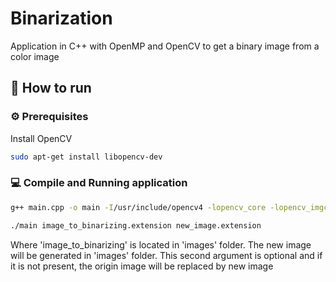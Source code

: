 # Binarization
Application in C++ with OpenMP and OpenCV to get a binary image from a color image

## :construction_worker: How to run

### :gear: Prerequisites
Install OpenCV
```bash
sudo apt-get install libopencv-dev
```

### 💻 Compile and Running application
```bash
g++ main.cpp -o main -I/usr/include/opencv4 -lopencv_core -lopencv_imgcodecs -lopencv_highgui -fopenmp
```
```bash
./main image_to_binarizing.extension new_image.extension
```
Where 'image_to_binarizing' is located in 'images' folder.
The new image will be generated in 'images' folder.
This second argument is optional and if it is not present,
the origin image will be replaced by new image

